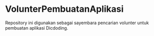 # VolunterPembuatanAplikasi
Repository ini digunakan sebagai sayembara pencarian volunter untuk pembuatan aplikasi Dicdoding.
